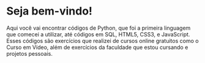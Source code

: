 # Seja bem-vindo!
Aqui você vai encontrar códigos de Python, que foi a primeira linguagem que comecei a utilizar, até códigos em SQL, HTML5, CSS3, e JavaScript.
Esses códigos são exercícios que realizei de cursos online gratuitos como o Curso em Vídeo, além de exercícios da faculdade que estou cursando e projetos pessoais.
